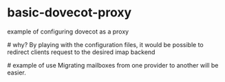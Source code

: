 # basic-dovecot-proxy
example of configuring dovecot as a proxy

# why?
By playing with the configuration files, it would be possible to redirect clients request to the desired imap backend

# example of use
Migrating mailboxes from one provider to another will be easier.
